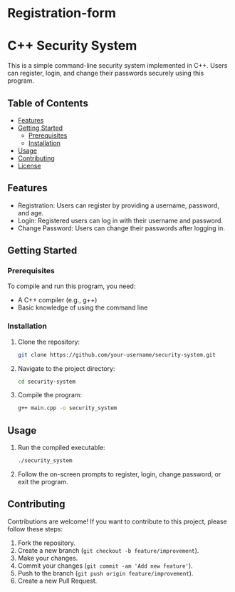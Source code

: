 # Registration-form
# C++ Security System

This is a simple command-line security system implemented in C++. Users can register, login, and change their passwords securely using this program.

## Table of Contents

- [Features](#features)
- [Getting Started](#getting-started)
  - [Prerequisites](#prerequisites)
  - [Installation](#installation)
- [Usage](#usage)
- [Contributing](#contributing)
- [License](#license)

## Features

- Registration: Users can register by providing a username, password, and age.
- Login: Registered users can log in with their username and password.
- Change Password: Users can change their passwords after logging in.

## Getting Started

### Prerequisites

To compile and run this program, you need:

- A C++ compiler (e.g., g++)
- Basic knowledge of using the command line

### Installation

1. Clone the repository:

   ```bash
   git clone https://github.com/your-username/security-system.git
   ```

2. Navigate to the project directory:

   ```bash
   cd security-system
   ```

3. Compile the program:

   ```bash
   g++ main.cpp -o security_system
   ```

## Usage

1. Run the compiled executable:

   ```bash
   ./security_system
   ```

2. Follow the on-screen prompts to register, login, change password, or exit the program.

## Contributing

Contributions are welcome! If you want to contribute to this project, please follow these steps:

1. Fork the repository.
2. Create a new branch (`git checkout -b feature/improvement`).
3. Make your changes.
4. Commit your changes (`git commit -am 'Add new feature'`).
5. Push to the branch (`git push origin feature/improvement`).
6. Create a new Pull Request.










